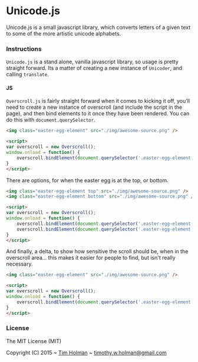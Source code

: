 # Unicode.js

Unicode.js is a small javascript library, which converts letters of a given text to some of the more artistic unicode alphabets.

### Instructions

`Unicode.js` is a stand alone, vanilla javascript library, so usage is pretty straight forward. Its a matter of creating a new instance of `Unicoder`, and calling `translate`.

#### JS

`Overscroll.js` is fairly straight forward when it comes to kicking it off, you'll need to create a new instance of overscroll (and include the script in the page), and then bind elements to it once they have been rendered. You can do this with `document.querySelector`.

```html
<img class="easter-egg-element" src="./img/awesome-source.png" />

<script>
var overscroll = new Overscroll();
window.onload = function() {
	overscroll.bindElement(document.querySelector('.easter-egg-element'));
}
</script>
```

There are options, for when the easter egg is at the top, or bottom.

```html
<img class="easter-egg-element top" src="./img/awesome-source.png" />
<img class="easter-egg-element bottom" src="./img/awesome-source.png" />

<script>
var overscroll = new Overscroll();
window.onload = function() {
	overscroll.bindElement(document.querySelector('.easter-egg-element.top'), 'top');
	overscroll.bindElement(document.querySelector('.easter-egg-element.bottom'), 'bottom');
}
</script>
```

And finally, a delta, to show how sensitive the scroll should be, when in the overscroll area... this makes it easier for people to find, but isn't really necessary.

```html
<img class="easter-egg-element" src="./img/awesome-source.png" />

<script>
var overscroll = new Overscroll();
window.onload = function() {
	overscroll.bindElement(document.querySelector('.easter-egg-element'), 'top', 2);
}
</script>
```

### License

The MIT License (MIT)

Copyright (C) 2015 ~ [Tim Holman](http://tholman.com) ~ timothy.w.holman@gmail.com
